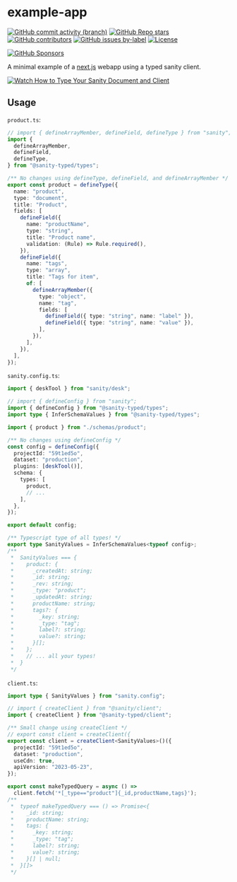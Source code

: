 <!-- >>>>>> BEGIN GENERATED FILE (include): SOURCE packages/example-app/_README.md -->
# example-app

[![GitHub commit activity (branch)](https://img.shields.io/github/commit-activity/m/saiichihashimoto/sanity-typed?style=flat&logo=github)](https://github.com/saiichihashimoto/sanity-typed/pulls?q=is%3Apr+is%3Aclosed)
[![GitHub Repo stars](https://img.shields.io/github/stars/saiichihashimoto/sanity-typed?style=flat&logo=github)](https://github.com/saiichihashimoto/sanity-typed/stargazers)
[![GitHub contributors](https://img.shields.io/github/contributors/saiichihashimoto/sanity-typed?style=flat&logo=github)](https://github.com/saiichihashimoto/sanity-typed/graphs/contributors)
[![GitHub issues by-label](https://img.shields.io/github/issues/saiichihashimoto/sanity-typed/help%20wanted?style=flat&logo=github&color=007286)](https://github.com/saiichihashimoto/sanity-typed/labels/help%20wanted)
[![License](https://img.shields.io/github/license/saiichihashimoto/sanity-typed?style=flat)](LICENSE)

[![GitHub Sponsors](https://img.shields.io/github/sponsors/saiichihashimoto?style=flat&logo=githubsponsors)](https://github.com/sponsors/saiichihashimoto)

A minimal example of a [next.js](https://nextjs.org) webapp using a typed sanity client.

[![Watch How to Type Your Sanity Document and Client](https://github.com/saiichihashimoto/sanity-typed/assets/2819256/886bd64a-00fb-473c-a60a-205a8a6767ad)](https://github.com/saiichihashimoto/sanity-typed/assets/2819256/13c28e6a-74a7-4b3c-8162-61fae921323b)

## Usage

<!-- >>>>>> BEGIN INCLUDED FILE (typescript): SOURCE packages/example-studio/schemas/product.ts -->
```product.ts```:
```typescript
// import { defineArrayMember, defineField, defineType } from "sanity";
import {
  defineArrayMember,
  defineField,
  defineType,
} from "@sanity-typed/types";

/** No changes using defineType, defineField, and defineArrayMember */
export const product = defineType({
  name: "product",
  type: "document",
  title: "Product",
  fields: [
    defineField({
      name: "productName",
      type: "string",
      title: "Product name",
      validation: (Rule) => Rule.required(),
    }),
    defineField({
      name: "tags",
      type: "array",
      title: "Tags for item",
      of: [
        defineArrayMember({
          type: "object",
          name: "tag",
          fields: [
            defineField({ type: "string", name: "label" }),
            defineField({ type: "string", name: "value" }),
          ],
        }),
      ],
    }),
  ],
});
```
<!-- <<<<<< END INCLUDED FILE (typescript): SOURCE packages/example-studio/schemas/product.ts -->
<!-- >>>>>> BEGIN INCLUDED FILE (typescript): SOURCE packages/example-studio/sanity.config.ts -->
```sanity.config.ts```:
```typescript
import { deskTool } from "sanity/desk";

// import { defineConfig } from "sanity";
import { defineConfig } from "@sanity-typed/types";
import type { InferSchemaValues } from "@sanity-typed/types";

import { product } from "./schemas/product";

/** No changes using defineConfig */
const config = defineConfig({
  projectId: "59t1ed5o",
  dataset: "production",
  plugins: [deskTool()],
  schema: {
    types: [
      product,
      // ...
    ],
  },
});

export default config;

/** Typescript type of all types! */
export type SanityValues = InferSchemaValues<typeof config>;
/**
 *  SanityValues === {
 *    product: {
 *      _createdAt: string;
 *      _id: string;
 *      _rev: string;
 *      _type: "product";
 *      _updatedAt: string;
 *      productName: string;
 *      tags?: {
 *        _key: string;
 *        _type: "tag";
 *        label?: string;
 *        value?: string;
 *      }[];
 *    };
 *    // ... all your types!
 *  }
 */
```
<!-- <<<<<< END INCLUDED FILE (typescript): SOURCE packages/example-studio/sanity.config.ts -->
<!-- >>>>>> BEGIN INCLUDED FILE (typescript): SOURCE packages/example-app/src/sanity/client.ts -->
```client.ts```:
```typescript
import type { SanityValues } from "sanity.config";

// import { createClient } from "@sanity/client";
import { createClient } from "@sanity-typed/client";

/** Small change using createClient */
// export const client = createClient({
export const client = createClient<SanityValues>()({
  projectId: "59t1ed5o",
  dataset: "production",
  useCdn: true,
  apiVersion: "2023-05-23",
});

export const makeTypedQuery = async () =>
  client.fetch('*[_type=="product"]{_id,productName,tags}');
/**
 *  typeof makeTypedQuery === () => Promise<{
 *    _id: string;
 *    productName: string;
 *    tags: {
 *      _key: string;
 *      _type: "tag";
 *      label?: string;
 *      value?: string;
 *    }[] | null;
 *  }[]>
 */
```
<!-- <<<<<< END INCLUDED FILE (typescript): SOURCE packages/example-app/src/sanity/client.ts -->
<!-- <<<<<< END GENERATED FILE (include): SOURCE packages/example-app/_README.md -->
